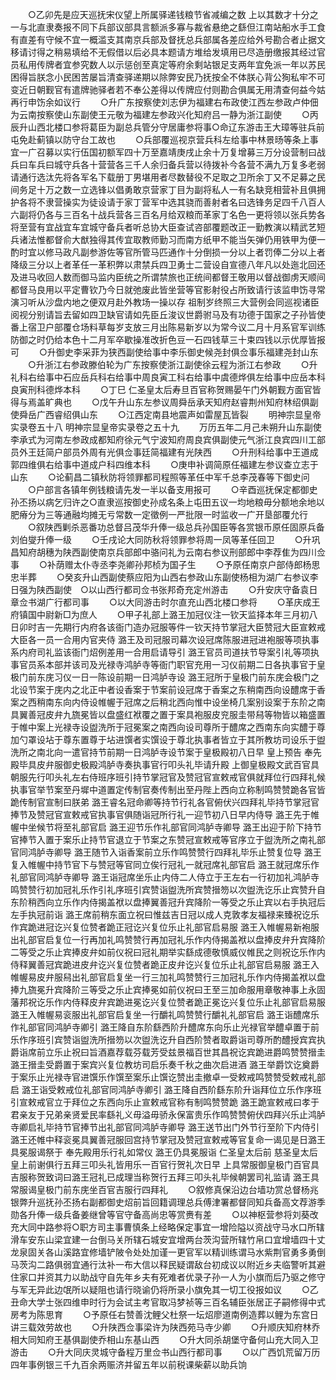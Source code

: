 <!-- { "loadSidebar": true } -->
　　○乙卯先是应天巡抚宋仪望上所属驿递钱粮节省减编之数  上以其数才十分之一与北直隶奏报不同下兵部议部具言额派多寡与裁省悬绝之繇但江南站船水手工食有直差有守候不宜一概滥支其南京兵部及督抚总兵部属各差应给外号勘合者止据文移请讨得之稍易填给不无假借以后必具本题请方堆给发填用已尽造册缴报其经过官员私用传牌者宜参究数人以示惩创至真定等府余剩站银足支两年宜免派一年以苏民困得旨朕念小民困苦屡旨清查驿递期以除弊安民乃抚按全不体朕心背公狥私牢不可变近日朝觐官有遣牌驰驿者若不奉公差得以传牌应付则勘合俱属无用清查何益今姑再行申饬余如议行
　　○升广东按察使刘志伊为福建右布政使江西左参政卢仲佃为云南按察使山东副使王元敬为福建左参政兴化知府吕一静为浙江副使
　　○丙辰升山西北楼口参将葛臣为副总兵管分守居庸参将事○命辽东游击王大璋等驻兵前屯免赴蓟镇以防守台工故也
　　○兵部覆巡视京营兵科左给事中林景旸等条上事宜一广召募以实行伍国初额军四十万至嘉靖庚戌止余十万复增募三万分设营制曰战兵曰车兵曰城守兵各十营营各三千人余归备兵营以待拨补今各营不满九万复多老弱请通行选汰先将各军名下载册丁男堪用者尽数替役不足取之卫所余丁又不足募之民间务足十万之数一立选锋以倡勇敢京营家丁目为副将私人一有名缺竞相营补且俱拥护各将不隶营操实为徒设请于家丁营军中选其骁而善射者名曰选锋务足四千八百人六副将仍各与三百名十战兵营各三百名月给双粮而革家丁名色一更将领以张兵势各将至营有宜战宜车宜城守备兵者听总协大臣查试咨部覆题改正一勤教演以精武艺短兵诸法惟都督俞大猷独得其传宜取教师勤习而南方纸甲不能当矢弹仍用铁甲为便一酌时宜以修马政凡副参游佐等官所管马匹通作十分倒损一分以上者罚俸二分以上者降级三分以上者革任一革积弊以肃禁兵四卫勇士二营设自宣德八年凡以处迤北回还及进马收回人数而御马监内臣统之所谓禁旅也正统间都督王敬用以督战御虏天顺间都督马良用以平定曹钦乃今日就弛废此皆坐营等官影射役占所致请行该监申饬寻常演习听从沙盘内地之便双月赴外教场一操以存  祖制岁终照三大营例会同巡视诸臣阅视分别请旨去留如四卫缺官请如先臣丘浚议世爵驸马及有功德于国家之子孙皆使番上宿卫户部覆仓场料草每岁支放三月出陈易新岁以为常今议二月十月系官军训练防御之时仍给本色十二月军卒歇操准改折色豆一石四钱草三十束四钱以示优厚皆报可
　　○升御史李采菲为狭西副使给事中李乐御史候尧封俱佥事乐福建尧封山东
　　○升浙江右参政滕伯轮为广东按察使浙江副使徐云程为浙江右参政
　　○升礼科右给事中石应岳兵科右给事中周良寅工科右给事中虞德烨俱左给事中应岳本科良寅刑科德烨本科
　　○丁巳  仁圣皇太后寿旦百官称贺赐晏午门外朝觐方面官皆得与焉盖旷典也
　　○戊午升山东左参议周舜岳承天知府赵睿荆州知府林绍俱副使舜岳广西睿绍俱山东
　　○江西定南县地震声如雷屋瓦皆裂
　　明神宗显皇帝实录卷五十八
明神宗显皇帝实录卷之五十九
　　万历五年二月己未朔升山东副使李承式为河南左参政成都知府徐元气宁波知府周良宾俱副使元气浙江良宾四川工部员外王廷简户部员外周有光俱佥事廷简福建有光陕西
　　○升刑科给事中王道成郭四维俱右给事中道成户科四维本科
　　○庚申补调简原任福建左参议查立志于山东
　　○论蓟昌二镇秋防将领罪都司程照等革任中军千总李茂春等下御史问
　　○户部言各镇年例钱粮请先发一半以备支用报可
　　○辛酉巡抚保定都御史孙丕扬以病乞归许之○直隶巡按御史孙成名条上屯田五议一均地粮毋分额地余地以肥瘠分为三等通融均摊无亏常数一定徵例一严批限一时监收一广开垦部覆允行
　　○叙陕西剿杀恶番功总督吕茂华升俸一级总兵孙国臣等各赏银币原任固原兵备刘伯燮升俸一级
　　○壬戌论大同防秋将领罪参将周一凤等革任回卫
　　○升巩昌知府胡穗为陕西副使南京兵部郎中骆问礼为云南右参议刑部郎中李荐隹为四川佥事
　　○补荫赠太仆寺丞李尧卿孙邦桢为国子生
　　○予原任南京户部侍郎杨思忠半葬
　　○癸亥升山西副使蔡应阳为山西右参政山东副使杨相为湖广右参议李日强为陕西副使　○以山西行都司佥书张邦奇充定州游击
　　○升安庆守备袁日章佥书湖广行都司事
　　○以大同游击时尔直充山西北楼口参将
　　○革庆成王府镇国中尉新□为庶人
　　○甲子礼部上潞王加冠仪注一钦天监择本年三月初八日卯时吉一先期行内府各该衙门造办冠服等件一钦天持节掌冠大臣赞冠大臣宣敕戒大臣各一员一合用内官夹侍  潞王及司冠服司幕次设冠席陈服进冠进袍服等项执事系内府司礼监该衙门炤例差用一合用启请导引  潞王官员司道扶节导案引礼等项执事官员系本部并该司及光禄寺鸿胪寺等衙门职官充用一习仪前期二日各执事官于皇极门前东庑习仪一日一陈设前期一日鸿胪寺设  潞王冠所于皇极门前东庑会极门之北设节案于庑内之北正中者设香案于节案前设冠席于香案之东稍南西向设醴席于香案之西稍南东向内侍设帷幄于冠席之后稍北西向惟中设坐椅几案别设案于东阶之南具翼善冠皮弁九旒冕皆以盘盛红袱覆之置于案具袍服皮兖服圭带舄等物皆以箱盛置于帷中案上光禄寺设盥洗所于冠冕案之南西向设司尊所于醴席之西南东向实醴于尊加勺罩设坫于尊东置尊于坫进馔者实馔设于尊北执事者皆立于其所教坊司设乐于盥洗所之南北向一遣官持节前期一日鸿胪寺设节案于皇极殿初八日早  皇上预告  奉先殿毕具皮弁服御史极殿鸿胪寺奏执事官行叩头礼毕请升殿  上御皇极殿文武百官具朝服先行叩头礼左右侍班序班引持节掌冠官及赞冠官宣敕戒官俱就拜位行四拜礼候执事官举节案至丹墀中道置定传制官奏传制出至丹陛上西向立称制鸣赞赞跪各官皆跪传制官宣制曰朕弟  潞王睿名冠命卿等持节行礼各官俯伏兴四拜礼毕持节掌冠官捧节及赞冠官宣敕戒官执事官俱随诣冠所行礼一迎节初八日早内侍导  潞王先于帷幄中坐候节将至礼部官启  潞王迎节乐作礼部官同鸿胪寺卿导  潞王出迎于阶下持节官捧节入置于案乐止持节官退立于节案之东赞冠宣敕戒等官序立于盥洗所之南礼部官同鸿胪寺卿导  潞王随节入诣香案前立乐作鸣赞赞行四拜礼毕乐止赞复位导  潞王复入帷幄中持节官下与赞冠等官同立俟行冠礼一就冠席礼部官启  潞王就冠席乐作礼部官同鸿胪寺卿导  潞王诣冠席坐乐止内侍二人侍立于王左右一行初加礼鸿胪寺鸣赞赞行初加冠礼乐作引礼序班引宾赞诣盥洗所宾赞搢笏以次盥洗讫乐止宾赞升自东阶稍西向立乐作内侍揭盖袱以盘捧翼善冠升宾降阶一等受之乐止宾以右手执冠后左手执冠前诣  潞王席前稍东面立祝曰惟兹吉日冠以成人克敦孝友福禄来臻祝讫乐作宾跪进冠讫兴复位赞者跪正冠讫兴复位乐止礼部官启易服  潞王入帷幄易新袍服出礼部官启复位一行再加礼鸣赞赞行再加冠礼乐作内侍揭盖袱以盘捧皮弁升宾降阶二等受之乐止宾捧皮弁如前仪祝曰冠礼期举实繇成德敬慎威仪帷民之则祝讫乐作内侍释翼善冠宾跪进皮弁讫兴复位赞者跪正皮弁讫兴复位乐止礼部官启易服  潞王入帷幄易皮弁服舄出礼部官启复坐一行三加礼鸣赞赞行三加冠礼乐作内侍揭盖袱以盘捧九旒冕升宾降阶三等受之乐止宾捧冕如前仪祝曰王至三加命服用章敬神事上永固藩邦祝讫乐作内侍释皮弁宾跪进冕讫兴复位赞者跪正冕讫兴复位乐止礼部官启易服  潞王入帷幄易衮服出礼部官启复坐一行釂礼鸣赞赞行釂礼礼部官启  潞王诣醴席乐作礼部官同鸿胪寺卿引  潞王降自东阶繇西阶升醴席东向乐止光禄官举醴卓置于前乐作序班引宾赞诣盥洗所搢笏以次盥洗讫升自西阶赞者取爵诣司尊所酌醴授宾宾执爵诣席前立乐止祝曰旨酒嘉荐载芬载芳受兹景福百世其昌祝讫宾跪进爵鸣赞赞搢圭  潞王搢圭受爵置于案宾兴复位教坊司启乐奏千秋之曲次启进酒  潞王举爵饮讫奠爵于案乐止光禄寺官进馔乐作馔至案乐止馔讫赞出圭撤卓一受敕戒鸣赞赞受敕戒礼部启  潞王诣受敕戒位礼部官同鸿胪寺卿引  潞王降自西阶繇东阶升诣拜位立乐作序班引宣敕戒官立于拜位之东西向乐止宣敕戒官称有制鸣赞赞跪  潞王跪宣敕戒曰孝于君亲友于兄弟亲贤爱民率繇礼义毋溢毋骄永保富贵乐作鸣赞赞俯伏四拜兴乐止鸿胪寺卿启礼毕持节官捧节出礼部官同鸿胪寺卿导  潞王送节出门外节行至阶下内侍引  潞王还帷中释衮冕具翼善冠服回宫持节掌冠及赞冠宣敕戒等官复命一谒见是日潞王具冕服谒祭于  奉先殿用乐行礼如常仪  潞王仍具冕服诣  仁圣皇太后前  慈圣皇太后  皇上前谢俱行五拜三叩头礼皆用乐一百官行贺礼次日早  上具常服御皇极门百官具吉服称贺致词曰潞王冠礼已成理当称贺行五拜三叩头礼毕候朝罢司礼监请  潞王具常服谒皇极门前东庑坐百官吉服行四拜礼
　　○叙修真保沿边台墙功赏总督杨兆银弊升巡抚孙丕扬右副都御史炤前旨回籍调理总兵傅津署都督同知兵备高文荐游季勋各升俸一级兵备姜继曾等官守备高尚忠等赏赉有差
　　○以神枢营参将刘葵改充大同中路参将○职方司主事曹慎条上经略保定事宜一增险隘以资战守马水口所辖滑车安东山梁宜建一台倒马关所辖石城安宜增两台茨沟营所辖竹帛口宜增墙四十丈龙泉固关各山溪路宜修墙铲陂令处处加谨一更官军以精训练谓马水紫荆官勇多勇倒马茨沟二路俱弱宜通行汰补一布大信以释民疑谓敌台初成议以附近乡夫临警听其避住家口并资其力以助战守自先年乡夫有死难者优录子孙一人为小旗而后乃驱之修守与军无异此边氓所以疑阻也请行晓谕仍将所录小旗免其一切工役报如议
　　○乙丑命大学士张四维申时行为会试主考官取冯梦祯等三百名辅臣张居正子嗣修得中式房考为陈思育
　　○予原任右赞善沈鲤父杜祭一坛炤廖道南例造葬以鲤为东宫日讲三载效劳故也
　　○升陕西佥事梁许为陕西苑马寺少卿
　　○升顺庆知府林乔相大同知府王基俱副使乔相山东基山西
　　○升大同杀胡堡守备何山充大同入卫游击
　　○升大同庆灵城守备程万里佥书山西行都司事
　　○以广西饥荒留万历四年事例银三千九百余两赈济并留五年以前税课柴薪以助兵饷
